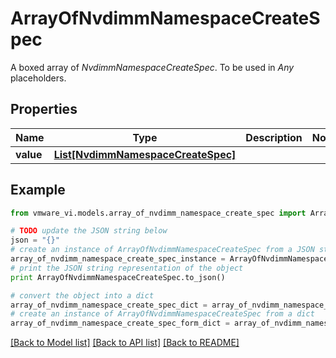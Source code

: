 # ArrayOfNvdimmNamespaceCreateSpec

A boxed array of *NvdimmNamespaceCreateSpec*. To be used in *Any* placeholders. 

## Properties
Name | Type | Description | Notes
------------ | ------------- | ------------- | -------------
**value** | [**List[NvdimmNamespaceCreateSpec]**](NvdimmNamespaceCreateSpec.md) |  | 

## Example

```python
from vmware_vi.models.array_of_nvdimm_namespace_create_spec import ArrayOfNvdimmNamespaceCreateSpec

# TODO update the JSON string below
json = "{}"
# create an instance of ArrayOfNvdimmNamespaceCreateSpec from a JSON string
array_of_nvdimm_namespace_create_spec_instance = ArrayOfNvdimmNamespaceCreateSpec.from_json(json)
# print the JSON string representation of the object
print ArrayOfNvdimmNamespaceCreateSpec.to_json()

# convert the object into a dict
array_of_nvdimm_namespace_create_spec_dict = array_of_nvdimm_namespace_create_spec_instance.to_dict()
# create an instance of ArrayOfNvdimmNamespaceCreateSpec from a dict
array_of_nvdimm_namespace_create_spec_form_dict = array_of_nvdimm_namespace_create_spec.from_dict(array_of_nvdimm_namespace_create_spec_dict)
```
[[Back to Model list]](../README.md#documentation-for-models) [[Back to API list]](../README.md#documentation-for-api-endpoints) [[Back to README]](../README.md)


